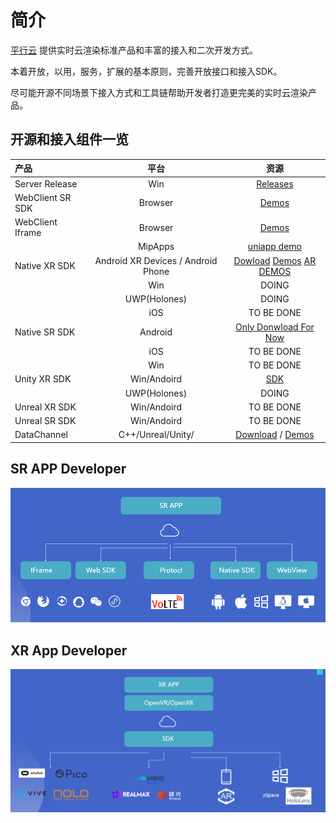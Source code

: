 # 简介

[平行云](https://www.pingxingyun.com/) 提供实时云渲染标准产品和丰富的接入和二次开发方式。

本着开放，以用，服务，扩展的基本原则，完善开放接口和接入SDK。

尽可能开源不同场景下接入方式和工具链帮助开发者打造更完美的实时云渲染产品。

## 开源和接入组件一览

| 产品 | 平台 | 资源 |
| :-----| :----: | :----: |
| Server Release | Win | [Releases](https://github.com/pingxingyun/LarkXR3.1/releases) |
| WebClient SR SDK | Browser | [Demos](https://github.com/pingxingyun/lark_sr_websdk_demos) |
| WebClient Iframe | Browser | [Demos](https://github.com/pingxingyun/larkwebclient-iframe-demos) |
| | MipApps | [uniapp demo](https://github.com/pingxingyun/uniapp_demo) |
| Native XR SDK | Android XR Devices / Android Phone | [Dowload](https://github.com/pingxingyun/larkxr_native_android_app/releases/) [Demos](https://github.com/pingxingyun/larkxr_native_android_app) [AR DEMOS](https://github.com/pingxingyun/larkar_demos) |
|| Win | DOING |
|| UWP(Holones) | DOING |
|| iOS | TO BE DONE |
| Native SR SDK | Android | [Only Donwload For Now](https://www.pingxingyun.com/devCenter.html) |
| | iOS |  TO BE DONE |
| | Win |  TO BE DONE |
| Unity XR SDK | Win/Andoird | [SDK](https://github.com/pingxingyun/lark_xr_unity3d_client_plugin) |
| | UWP(Holones) |  DOING |
| Unreal XR SDK | Win/Andoird  | TO BE DONE |
| Unreal SR SDK | Win/Andoird  | TO BE DONE |
| DataChannel | C++/Unreal/Unity/ | [Download](https://www.pingxingyun.com/devCenter.html) / [Demos](https://github.com/pingxingyun/lark_xr_unity3d_demos) |

## SR APP Developer

![](images/sr.png)

## XR App Developer

![](images/xr.png)